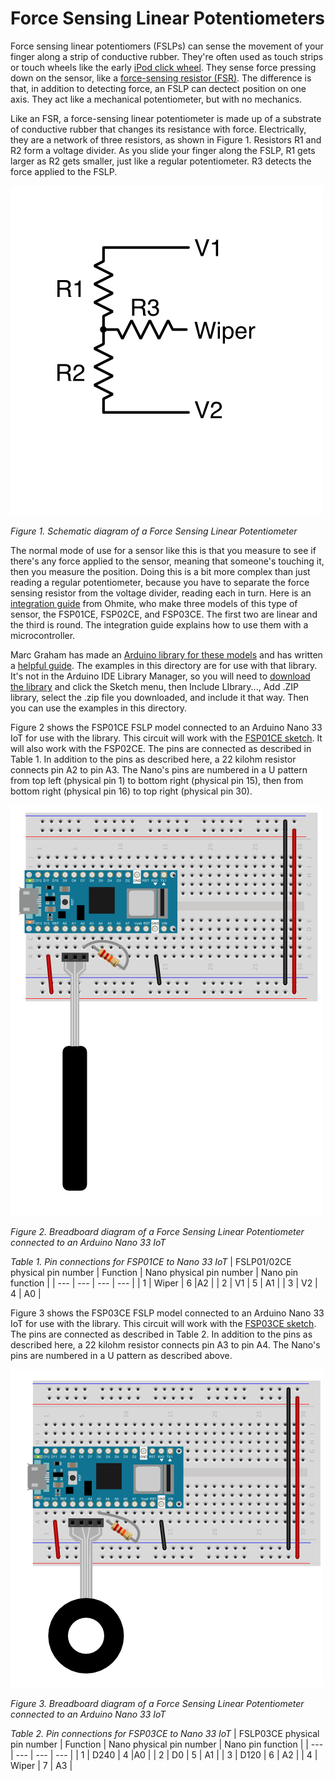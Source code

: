 # Force Sensing Linear Potentiometers

Force sensing  linear potentiomers (FSLPs) can sense the movement of your finger along a strip of conductive rubber. They're often used as touch strips  or touch wheels like the early [iPod click wheel](https://support.apple.com/en-us/HT204217#ipod). They sense force pressing down on the sensor, like a [force-sensing resistor (FSR)](https://itp.nyu.edu/archive/physcomp-spring2014/sensors/Reports/ForceSensorResistor.html). The difference is that, in addition to detecting force, an FSLP can dectect position on one axis. They act like a mechanical potentiometer, but with no mechanics. 

Like an FSR, a force-sensing linear potentiometer is made up of a substrate of conductive rubber that changes its resistance with force. Electrically, they are a network of three resistors, as shown in Figure 1. Resistors R1 and R2 form a voltage divider. As you slide your finger along the FSLP, R1 gets larger as R2 gets smaller, just like a regular potentiometer. R3 detects the force applied to the FSLP. 

![Schematic diagram of an FSLP](img/FSLP-schematic.png)

_Figure 1. Schematic diagram of a Force Sensing Linear Potentiometer_

The normal mode of use for a sensor like this is that you measure to see if there's any force applied to the sensor, meaning that someone's touching it, then you measure the position. Doing this is a bit more complex than just reading a regular potentiometer, because you have to separate the force sensing resistor from the voltage divider, reading each in turn.  Here is an [integration guide](https://www.mouser.com/pdfdocs/Ohmite-FSP-Integration-Guide-V1-0_27-03-18.pdf) from Ohmite, who make three models of this type of sensor, the FSP01CE, FSP02CE, and FSP03CE. The first two are linear and the third is round. The integration guide explains how to use them with a microcontroller.  

Marc Graham has made an [Arduino library for these models](https://m2aglabs.com/2019/08/14/using-ohmite-force-sensitive-potentiometers/) and has written a [helpful guide](https://m2aglabs.com/2019/08/14/using-ohmite-force-sensitive-potentiometers/). The examples in this directory are for use with that library. It's not in the Arduino IDE Library Manager, so you will need to [download the library](https://github.com/m2ag-labs/m2aglabs_ohmite/archive/master.zip) and click the Sketch menu, then Include LIbrary..., Add .ZIP library, select the .zip file you downloaded, and include it that way. Then you can use the examples in this directory.

Figure 2 shows the FSP01CE FSLP model connected to an Arduino Nano 33 IoT for use with the library. This circuit will work with the [FSP01CE sketch](FSP01CE-FSP02CE_example/FSP01CE-FSP02CE_example.ino). It will also work with the FSP02CE. The pins are connected as described in Table 1. In addition to the pins as described here, a 22 kilohm resistor connects pin A2 to pin A3. The Nano's pins are numbered in a U pattern from top left (physical pin 1) to bottom right (physical pin 15), then from bottom right (physical pin 16) to top right (physical pin 30). 

![Breadboard view  of an FSLP connected to an Arduino Nano 33 IoT](img/nano_FSP01-2CE_bb.png)

_Figure 2. Breadboard diagram  of a Force Sensing Linear Potentiometer connected to an Arduino Nano 33 IoT_

_Table 1. Pin connections for FSP01CE to Nano 33 IoT_
| FSLP01/02CE physical pin number | Function | Nano physical pin number | Nano pin function | 
| --- | --- | --- | --- |
| 1 | Wiper | 6 |A2 | 
| 2 | V1 | 5 | A1 | 
| 3 | V2 | 4 | A0 | 


Figure 3 shows the FSP03CE FSLP model connected to an Arduino Nano 33 IoT for use with the library. This circuit will work with the [FSP03CE sketch](FSP03CE_example/FSP03CE_example.ino). The pins are connected as described in Table 2. In addition to the pins as described here, a 22 kilohm resistor connects pin A3 to pin A4. The Nano's pins are numbered in a U pattern as described above.

![Breadboard view  of an FSLP connected to an Arduino Nano 33 IoT](img/nano_FSP03CE_bb.png)

_Figure 3. Breadboard diagram  of a Force Sensing Linear Potentiometer connected to an Arduino Nano 33 IoT_

_Table 2. Pin connections for FSP03CE to Nano 33 IoT_
| FSLP03CE physical pin number | Function | Nano physical pin number | Nano pin function | 
| --- | --- | --- | --- |
| 1 | D240 | 4 |A0 | 
| 2 | D0 | 5 | A1 | 
| 3 | D120 | 6 | A2 | 
| 4 | Wiper | 7 | A3 | 
